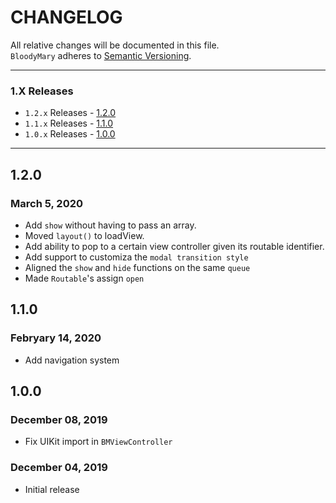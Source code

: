 # CHANGELOG

All relative changes will be documented in this file. \
`BloodyMary` adheres to [Semantic Versioning](https://semver.org).

***

### 1.X Releases
- `1.2.x` Releases - [1.2.0](#120)
- `1.1.x` Releases - [1.1.0](#110)
- `1.0.x` Releases - [1.0.0](#100)

***
## 1.2.0
### March 5, 2020

* Add `show` without having to pass an array.
* Moved `layout()` to loadView.
* Add ability to pop to a certain view controller given its routable identifier.
* Add support to customiza the `modal transition style`
* Aligned the `show` and `hide` functions on the same `queue`
* Made `Routable`'s assign `open`

## 1.1.0
### Febryary 14, 2020

* Add navigation system

## 1.0.0
### December 08, 2019

* Fix UIKit import in `BMViewController`

### December 04, 2019

* Initial release
